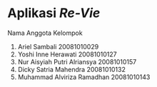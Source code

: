 # Aplikasi *Re-Vie*
Nama Anggota Kelompok
1.  Ariel Sambali                           20081010029
2.	Yoshi Inne Herawati                     20081010127
3.	Nur Aisyiah Putri Alriansya             20081010157
4.	Dicky Satria Mahendra                   20081010132
5.	Muhammad Alviriza Ramadhan              20081010143
